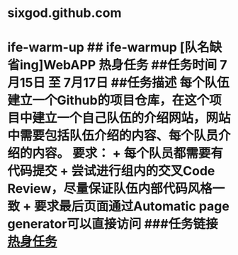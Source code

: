 # sixgod.github.com
# ife-warm-up ## ife-warmup [队名缺省ing]WebAPP 热身任务  ##任务时间  7月15日 至 7月17日  ##任务描述  每个队伍建立一个Github的项目仓库，在这个项目中建立一个自己队伍的介绍网站，网站中需要包括队伍介绍的内容、每个队员介绍的内容。  要求： + 每个队员都需要有代码提交 + 尝试进行组内的交叉Code Review，尽量保证队伍内部代码风格一致 + 要求最后页面通过Automatic page generator可以直接访问  ###任务链接   [热身任务](https://github.com/baidu-ife/ife/blob/master/2015_summer/task/warm_up.md)
